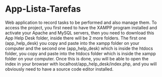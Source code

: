 # App-Lista-Tarefas
Web application to record tasks to be performed and also manage them. To access the project, you first need to have the XAMPP program installed and activate your Apache and MySQL servers, then you need to download this App Help Desk folder, inside there will be 2 more folders. The first one (app_help_desk) you copy and paste into the xampp folder on your computer and the second one (app_help_desk) which is inside the htdocs folder, you copy and paste into the htdocs folder which is inside the xampp folder on your computer. Once this is done, you will be able to open the index in your browser with localhost/app_help_desk/index.php, and you will obviously need to have a source code editor installed.
